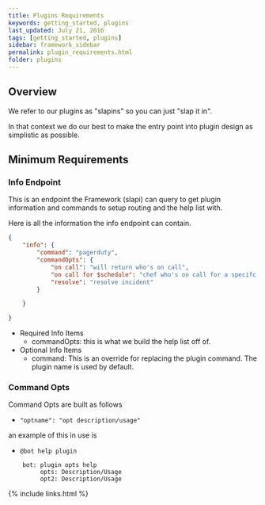 ```yaml
---
title: Plugins Requirements
keywords: getting_started, plugins
last_updated: July 21, 2016
tags: [getting_started, plugins]
sidebar: framework_sidebar
permalink: plugin_requirements.html
folder: plugins
---
```


## Overview

We refer to our plugins as "slapins" so you can just "slap it in".

In that context we do our best to make the entry point into plugin design as simplistic as possible.

## Minimum Requirements

### Info Endpoint

This is an endpoint the Framework (slapi) can query to get plugin information and commands to setup routing and the help list with.

Here is all the information the info endpoint can contain.

```json
{
    "info": {
        "command": "pagerduty",
        "commandOpts": {
            "on call": "will return who's on call",
            "on call for $schedule": "chef who's on call for a specifc schedule",
            "resolve": "resolve incident"
        }

    }

}
```

* Required Info Items
    * commandOpts: this is what we build the help list off of.
* Optional Info Items
    * command: This is an override for replacing the plugin command. The plugin name is used by default.

### Command Opts

Command Opts are built as follows
* `"optname": "opt description/usage"`

an example of this in use is

* `@bot help plugin`

```
    bot: plugin opts help
         opts: Description/Usage
         opt2: Description/Usage
```

{% include links.html %}
